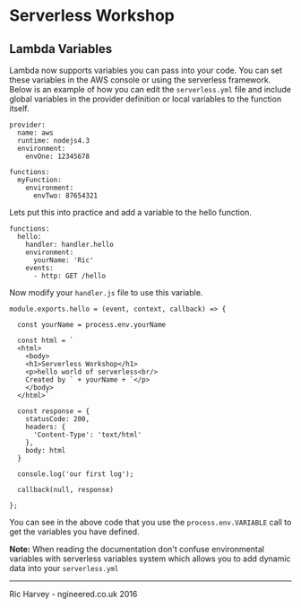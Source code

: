 # Serverless Workshop

## Lambda Variables
Lambda now supports variables you can pass into your code. You can set these variables in the AWS console or using the serverless framework. Below is an example of how you can edit the ```serverless.yml``` file and include global variables in the provider definition or local variables to the function itself.

```
provider:
  name: aws
  runtime: nodejs4.3
  environment:
    envOne: 12345678

functions:
  myFunction:
    environment:
      envTwo: 87654321
```

Lets put this into practice and add a variable to the hello function.

```
functions:
  hello:
    handler: handler.hello
    environment:
      yourName: 'Ric'
    events:
      - http: GET /hello
```

Now modify your ```handler.js``` file to use this variable.

```
module.exports.hello = (event, context, callback) => {

  const yourName = process.env.yourName

  const html = `
  <html>
    <body>
	<h1>Serverless Workshop</h1>
	<p>hello world of serverless<br/>
	Created by ` + yourName + `</p>
    </body>
  </html>`

  const response = {
    statusCode: 200,
    headers: {
      'Content-Type': 'text/html'
    },
    body: html
  }

  console.log('our first log');

  callback(null, response)

};
```

You can see in the above code that you use the ```process.env.VARIABLE``` call to get the variables you have defined.

**Note:** When reading the documentation don't confuse environmental variables with serverless variables system which allows you to add dynamic data into your ```serverless.yml```

---
Ric Harvey - ngineered.co.uk 2016
